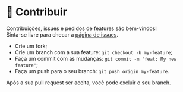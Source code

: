# 🤝 Contribuir
Contribuições, issues e pedidos de features são bem-vindos!<br />Sinta-se livre para checar a [página de issues](https://github.com/ifpe-open-source/modelo/issues). 
- Crie um fork;
- Crie um branch com a sua feature: `git checkout -b my-feature`;
- Faça um commit com as mudanças: `git commit -m 'feat: My new feature'`;
- Faça um push para o seu branch: `git push origin my-feature`.

Após a sua pull request ser aceita, você pode excluir o seu branch.
